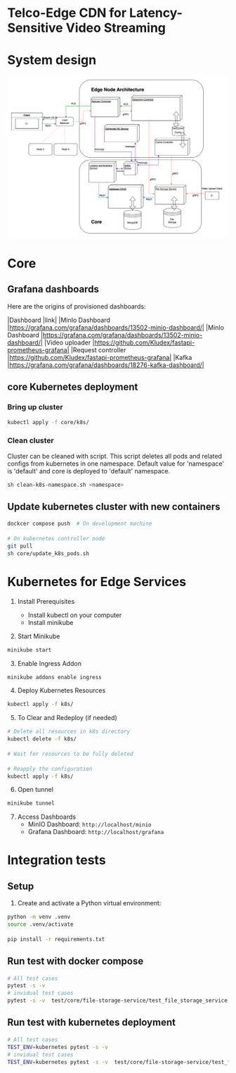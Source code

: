 # Telco-Edge CDN for Latency-Sensitive Video Streaming



# System design

![System design](images/system_design.png)

# Core

## Grafana dashboards

Here are the origins of provisioned dashboards:

|Dashboard           |link|
|MinIo Dashboard     |https://grafana.com/grafana/dashboards/13502-minio-dashboard/|
|MinIo Dashboard     |https://grafana.com/grafana/dashboards/13502-minio-dashboard/|
|Video uploader      |https://github.com/Kludex/fastapi-prometheus-grafana|
|Request controller  |https://github.com/Kludex/fastapi-prometheus-grafana|
|Kafka               |https://grafana.com/grafana/dashboards/18276-kafka-dashboard/|

## core Kubernetes deployment

### Bring up cluster

```bash
kubectl apply -f core/k8s/
```

### Clean cluster

Cluster can be cleaned with script. This script deletes all pods and related configs from kubernetes in one namespace. Default value for 'namespace' is 'default' and core is deployed to 'default' namespace.
```bash
sh clean-k8s-namespace.sh <namespace>
```

## Update kubernetes cluster with new containers

```bash
dockcer compose push  # On development machine

# On kubernetes controller node
git pull
sh core/update_k8s_pods.sh
```



# Kubernetes for Edge Services

1. Install Prerequisites
   - Install kubectl on your computer
   - Install minikube

2. Start Minikube
```bash
minikube start
```

3. Enable Ingress Addon
```bash
minikube addons enable ingress
```

4. Deploy Kubernetes Resources
```bash
kubectl apply -f k8s/
```

5. To Clear and Redeploy (if needed)
```bash
# Delete all resources in k8s directory
kubectl delete -f k8s/

# Wait for resources to be fully deleted

# Reapply the configuration
kubectl apply -f k8s/
```

6. Open tunnel
```bash
minikube tunnel
```

7. Access Dashboards
   - MinIO Dashboard: ```http://localhost/minio```
   - Grafana Dashboard: ```http://localhost/grafana```


# Integration tests

## Setup

1. Create and activate a Python virtual environment:
```sh
python -m venv .venv
source .venv/activate 

pip install -r requirements.txt
```

## Run test with docker compose

```bash
# All test cases
pytest -s -v
# invidual test cases
pytest -s -v  test/core/file-storage-service/test_file_storage_service.py
```
## Run test with kubernetes deployment

```bash
# All test cases
TEST_ENV=kubernetes pytest -s -v
# invidual test cases
TEST_ENV=kubernetes pytest -s -v  test/core/file-storage-service/test_file_storage_service.py
```
